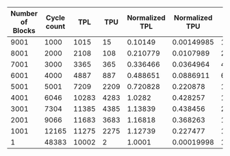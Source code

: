 | Number of Blocks | Cycle count | TPL | TPU | Normalized TPL | Normalized TPU | Total Cost | Normalized Total Cost |
| - | - | - | - | - | - | - | - |
9001 |1000 | 1015 | 15 | 0.10149 | 0.00149985 | 1045 | 0.10449 |
8001 |2000 | 2108 | 108 | 0.210779 | 0.0107989 | 2324 | 0.232377 |
7001 |3000 | 3365 | 365 | 0.336466 | 0.0364964 | 4095 | 0.409459 |
6001 |4000 | 4887 | 887 | 0.488651 | 0.0886911 | 6661 | 0.666033 |
5001 |5001 | 7209 | 2209 | 0.720828 | 0.220878 | 11627 | 1.16258 |
4001 |6046 | 10283 | 4283 | 1.0282 | 0.428257 | 18849 | 1.88471 |
3001 |7304 | 11385 | 4385 | 1.13839 | 0.438456 | 20155 | 2.0153 |
2001 |9066 | 11683 | 3683 | 1.16818 | 0.368263 | 19049 | 1.90471 |
1001 |12165 | 11275 | 2275 | 1.12739 | 0.227477 | 15825 | 1.58234 |
1 |48383 | 10002 | 2 | 1.0001 | 0.00019998 | 10006 | 1.0005 |
